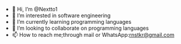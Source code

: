 - 👋 Hi, I’m @Nextto1
- 👀 I’m interested in software engineering
- 🌱 I’m currently learning programming languages
- 💞️ I’m looking to collaborate on programming languages
- 📫 How to reach me;through mail or WhatsApp:rnstkr@gmail.com

<!---
Nextto1/Nextto1 is a ✨ special ✨ repository because its `README.md` (this file) appears on your GitHub profile.
You can click the Preview link to take a look at your changes.
--->
